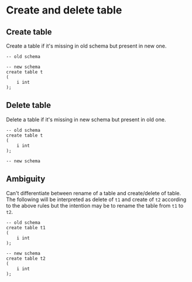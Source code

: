 # Create and delete table

## Create table

Create a table if it's missing in old schema but present in new one.

```postgresql
-- old schema

-- new schema
create table t
(
    i int
);
```

## Delete table

Delete a table if it's missing in new schema but present in old one.

```postgresql
-- old schema
create table t
(
    i int
);

-- new schema
```

## Ambiguity

Can't differentiate between rename of a table and create/delete of table. The following
will be interpreted as delete of `t1` and create of `t2` according to the above rules but the intention may be to rename
the table from `t1` to `t2`.

```postgresql
-- old schema
create table t1
(
    i int
);

-- new schema
create table t2
(
    i int
);
```
